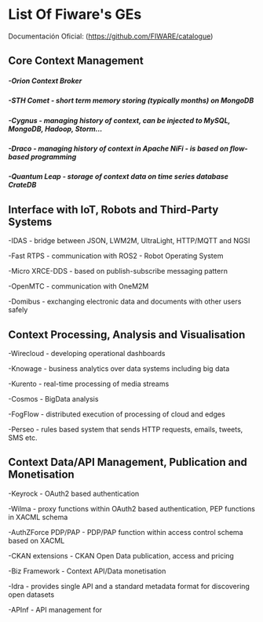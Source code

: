 # List Of Fiware's GEs 
Documentación Oficial: (https://github.com/FIWARE/catalogue)

## Core Context Management 
 

##### -Orion Context Broker  

##### -STH Comet - short term memory storing (typically months) on MongoDB 

##### -Cygnus - managing history of context, can be injected to MySQL, MongoDB, Hadoop, Storm... 

##### -Draco - managing history of context in Apache NiFi - is based on flow-based programming 

##### -Quantum Leap - storage of context data on time series database CrateDB 

## Interface with IoT, Robots and Third-Party Systems 
 
-IDAS - bridge between JSON, LWM2M, UltraLight, HTTP/MQTT and NGSI 

-Fast RTPS - communication with ROS2 - Robot Operating System 

-Micro XRCE-DDS - based on publish-subscribe messaging pattern 

-OpenMTC - communication with OneM2M  

-Domibus - exchanging electronic data and documents with other users safely 

## Context Processing, Analysis and Visualisation 

-Wirecloud - developing operational dashboards 

-Knowage - business analytics over data systems including big data 

-Kurento - real-time processing of media streams 

-Cosmos - BigData analysis  

-FogFlow - distributed execution of processing of cloud and edges  

-Perseo - rules based system that sends HTTP requests, emails, tweets, SMS etc. 

## Context Data/API Management, Publication and Monetisation 
 
 -Keyrock - OAuth2 based authentication   

-Wilma - proxy functions within OAuth2 based authentication, PEP functions in XACML schema 

-AuthZForce PDP/PAP - PDP/PAP function within access control schema based on XACML 

-CKAN extensions - CKAN Open Data publication, access and pricing 

-Biz Framework - Context API/Data monetisation  

-Idra - provides single API and a standard metadata format for discovering open datasets 

-APInf - API management for  


 